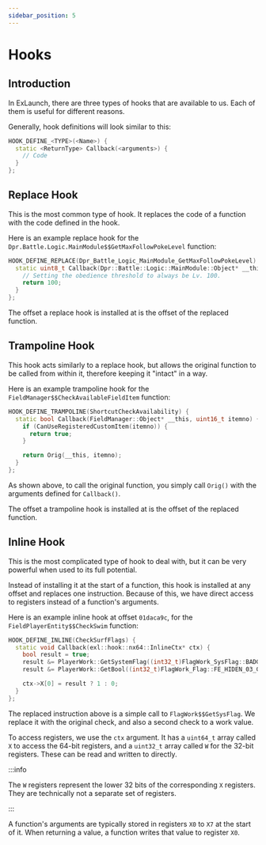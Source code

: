 ```yaml
---
sidebar_position: 5
---
```


# Hooks

## Introduction

In ExLaunch, there are three types of hooks that are available to us. Each of them is useful for different reasons.

Generally, hook definitions will look similar to this:
```cpp
HOOK_DEFINE_<TYPE>(<Name>) {
  static <ReturnType> Callback(<arguments>) {
    // Code
  }
};
```

## Replace Hook

This is the most common type of hook. It replaces the code of a function with the code defined in the hook.

Here is an example replace hook for the `Dpr.Battle.Logic.MainModule$$GetMaxFollowPokeLevel` function:
```cpp
HOOK_DEFINE_REPLACE(Dpr_Battle_Logic_MainModule_GetMaxFollowPokeLevel) {
  static uint8_t Callback(Dpr::Battle::Logic::MainModule::Object* __this) {
    // Setting the obedience threshold to always be Lv. 100.
    return 100;
  }
};
```

The offset a replace hook is installed at is the offset of the replaced function.

## Trampoline Hook

This hook acts similarly to a replace hook, but allows the original function to be called from within it, therefore keeping it "intact" in a way.

Here is an example trampoline hook for the `FieldManager$$CheckAvailableFieldItem` function:
```cpp
HOOK_DEFINE_TRAMPOLINE(ShortcutCheckAvailability) {
  static bool Callback(FieldManager::Object* __this, uint16_t itemno) {
    if (CanUseRegisteredCustomItem(itemno)) {
      return true;
    }

    return Orig(__this, itemno);
  }
};
```

As shown above, to call the original function, you simply call `Orig()` with the arguments defined for `Callback()`.

The offset a trampoline hook is installed at is the offset of the replaced function.

## Inline Hook

This is the most complicated type of hook to deal with, but it can be very powerful when used to its full potential.

Instead of installing it at the start of a function, this hook is installed at any offset and replaces one instruction. Because of this, we have direct access to registers instead of a function's arguments.

Here is an example inline hook at offset `01daca9c`, for the `FieldPlayerEntity$$CheckSwim` function:
```cpp
HOOK_DEFINE_INLINE(CheckSurfFlags) {
  static void Callback(exl::hook::nx64::InlineCtx* ctx) {
    bool result = true;
    result &= PlayerWork::GetSystemFlag((int32_t)FlagWork_SysFlag::BADGE_ID_C06);
    result &= PlayerWork::GetBool((int32_t)FlagWork_Flag::FE_HIDEN_03_GET);

    ctx->X[0] = result ? 1 : 0;
  }
};
```

The replaced instruction above is a simple call to `FlagWork$$GetSysFlag`. We replace it with the original check, and also a second check to a work value.

To access registers, we use the `ctx` argument. It has a `uint64_t` array called `X` to access the 64-bit registers, and a `uint32_t` array called `W` for the 32-bit registers. These can be read and written to directly.

:::info

The `W` registers represent the lower 32 bits of the corresponding `X` registers. They are technically not a separate set of registers.

:::

A function's arguments are typically stored in registers `X0` to `X7` at the start of it. When returning a value, a function writes that value to register `X0`.
